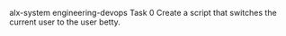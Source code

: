 alx-system engineering-devops
Task 0 Create a script that switches the current user to the user betty.
